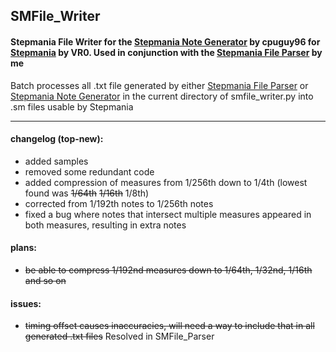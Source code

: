 ## SMFile_Writer
#### Stepmania File Writer for the [Stepmania Note Generator](https://github.com/cpuguy96/stepmania-note-generator) by cpuguy96 for [Stepmania](https://github.com/stepmania/stepmania/wiki/sm) by VR0. Used in conjunction with the [Stepmania File Parser](https://github.com/jhaco/SMFile_Parser) by me

Batch processes all .txt file generated by either [Stepmania File Parser](https://github.com/jhaco/SMFile_Parser) or [Stepmania Note Generator](https://github.com/cpuguy96/stepmania-note-generator) in the current directory of smfile_writer.py into .sm files usable by Stepmania

---

#### changelog (top-new):
- added samples
- removed some redundant code
- added compression of measures from 1/256th down to 1/4th (lowest found was ~~1/64th~~ ~~1/16th~~ 1/8th)
- corrected from 1/192th notes to 1/256th notes
- fixed a bug where notes that intersect multiple measures appeared in both measures, resulting in extra notes

#### plans:
- ~~be able to compress 1/192nd measures down to 1/64th, 1/32nd, 1/16th and so on~~

#### issues:
- ~~timing offset causes inaccuracies, will need a way to include that in all generated .txt files~~ Resolved in SMFile_Parser
